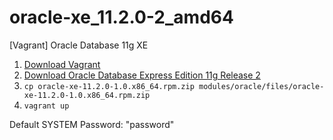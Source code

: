 # oracle-xe_11.2.0-2_amd64
[Vagrant] Oracle Database 11g XE

1. [Download Vagrant](https://www.vagrantup.com/)
2. [Download Oracle Database Express Edition 11g Release 2](http://www.oracle.com/technetwork/database/database-technologies/express-edition/downloads/index.html)
3. `cp oracle-xe-11.2.0-1.0.x86_64.rpm.zip modules/oracle/files/oracle-xe-11.2.0-1.0.x86_64.rpm.zip`
4. `vagrant up`

Default SYSTEM Password: "password"
